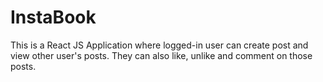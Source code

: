 # InstaBook
This is a React JS Application where logged-in user can create post and view other user's posts. They can also like, unlike and comment on those posts.

